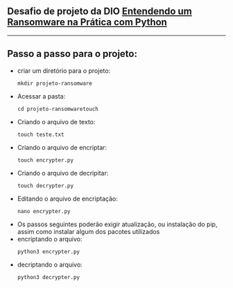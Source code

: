 ## Desafio de projeto da DIO [Entendendo um Ransomware na Prática com Python](https://web.dio.me/lab/criando-um-ransomware-com-python/learning/8d7fc4ae-4241-452c-9593-bb886ff3e157?back=/track/santander-ciberseguranca-2024)

---

## Passo a passo para o projeto:

* criar um diretório para o projeto:
  ```
  mkdir projeto-ransomware
  ```
* Acessar a pasta:
  ```
  cd projeto-ransomwaretouch
  ```
* Criando o arquivo de texto:
  ```
  touch teste.txt
  ```
* Criando o arquivo de encriptar:
  ```
  touch encrypter.py
  ```
* Criando o arquivo de decripitar:
  ```
  touch decrypter.py
  ```
* Editando o arquivo de encriptação:
  ```
  nano encrypter.py
  ```
* Os passos seguintes poderão exigir atualização, ou instalação do pip, assim como instalar algum dos pacotes utilizados
* encriptando o arquivo:
  ```
  python3 encrypter.py
  ```
* decriptando o arquivo:
  ```
  python3 decrypter.py
  ```
